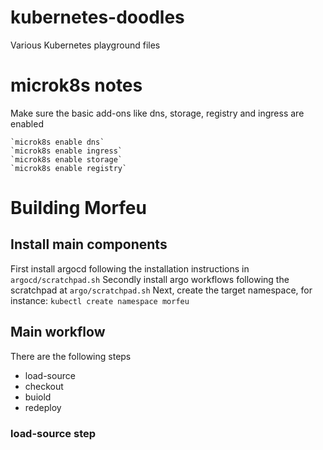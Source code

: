 # kubernetes-doodles
Various Kubernetes playground files

# microk8s notes
Make sure the basic add-ons like dns, storage, registry and ingress are enabled

	`microk8s enable dns`
	`microk8s enable ingress`
	`microk8s enable storage`
	`microk8s enable registry`

# Building Morfeu

## Install main components
First install argocd following the installation instructions in `argocd/scratchpad.sh`
Secondly install argo workflows following the scratchpad at `argo/scratchpad.sh`
Next, create the target namespace, for instance:
	`kubectl create namespace morfeu`


## Main workflow
There are the following steps
  * load-source
  * checkout
  * buiold
  * redeploy

### load-source step

